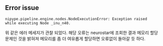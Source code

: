 ## Error issue

~~~unix
nipype.pipeline.engine.nodes.NodeExecutionError: Exception raised while executing Node _inu_n40.
~~~

위 같은 에러 메세지가 관찰 되었다. 해당 오류는 neurostar에 조회한 결과 메모리 할당 문제인 것을 밝혀져 메모리를 좀 더 여유롭게 할당하면 오류없이 돌아갈 듯 하다.
